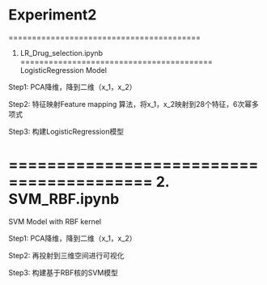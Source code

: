 # Experiment2
=========================================
1. LR_Drug_selection.ipynb
=========================================
LogisticRegression Model

Step1: PCA降维，降到二维（x_1，x_2）

Step2: 特征映射Feature mapping 算法，将x_1，x_2映射到28个特征，6次幂多项式

Step3: 构建LogisticRegression模型


=========================================
2. SVM_RBF.ipynb
=========================================
SVM Model with RBF kernel

Step1: PCA降维，降到二维（x_1，x_2）

Step2: 再投射到三维空间进行可视化

Step3: 构建基于RBF核的SVM模型
